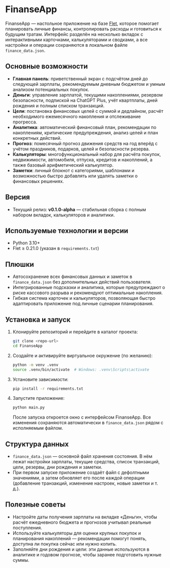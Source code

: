 # FinanseApp

FinanseApp — настольное приложение на базе [Flet](https://flet.dev/), которое помогает планировать личные финансы, контролировать расходы и готовиться к будущим тратам. Интерфейс разделён на несколько вкладок с интерактивными карточками, калькуляторами и сводками, а все настройки и операции сохраняются в локальном файле `finance_data.json`.

## Основные возможности
- **Главная панель**: приветственный экран с подсчётом дней до следующей зарплаты, рекомендуемым дневным бюджетом и умным анализом потенциальных покупок.
- **Деньги**: управление зарплатой, текущими накоплениями, резервом безопасности, подпиской на ChatGPT Plus, учёт квартплаты, дней рождения и полным списком транзакций.
- **Цели**: постановка финансовых целей с суммой и дедлайном, расчёт необходимого ежемесячного накопления и отслеживание прогресса.
- **Аналитика**: автоматический финансовый план, рекомендации по накоплениям, критические предупреждения, анализ целей и план конкретных действий.
- **Прогноз**: помесячный прогноз движения средств на год вперёд с учётом праздников, подарков, целей и безопасности резерва.
- **Калькуляторы**: многофункциональный набор для расчёта покупок, недвижимости, автомобиля, отпуска, кредитов и накоплений, а также базовый арифметический калькулятор.
- **Заметки**: личный блокнот с категориями, шаблонами и возможностью быстро добавлять или удалять заметки о финансовых решениях.

## Версия
- Текущий релиз: **v0.1.0-alpha** — стабильная сборка с полным набором вкладок, калькуляторов и аналитики.

## Используемые технологии и версии
- Python 3.10+
- Flet ≥ 0.21.0 (указан в `requirements.txt`)

## Плюшки
- Автосохранение всех финансовых данных и заметок в `finance_data.json` без дополнительных действий пользователя.
- Интегрированные подсказки и аналитика, которые предупреждают о риске кассового разрыва и рекомендуют оптимальные накопления.
- Гибкая система карточек и калькуляторов, позволяющая быстро адаптировать приложение под личные сценарии планирования.

## Установка и запуск
1. Клонируйте репозиторий и перейдите в каталог проекта:
   ```bash
   git clone <repo-url>
   cd FinanseApp
   ```
2. Создайте и активируйте виртуальное окружение (по желанию):
   ```bash
   python -m venv .venv
   source .venv/bin/activate  # Windows: .venv\Scripts\activate
   ```
3. Установите зависимости:
   ```bash
   pip install -r requirements.txt
   ```
4. Запустите приложение:
   ```bash
   python main.py
   ```
   После запуска откроется окно с интерфейсом FinanseApp. Все изменения сохраняются автоматически в `finance_data.json` рядом с исполняемым файлом.

## Структура данных
- `finance_data.json` — основной файл хранения состояния. В нём лежат настройки зарплаты, текущие средства, список транзакций, цели, резервы, дни рождения и заметки.
- При первом запуске приложение создаёт файл с дефолтными значениями, а затем обновляет его после каждой операции (добавление транзакций, изменение настроек, новые заметки и т. д.).

## Полезные советы
- Настройте даты получения зарплаты на вкладке «Деньги», чтобы расчёт ежедневного бюджета и прогнозов учитывал реальные поступления.
- Используйте калькуляторы для оценки крупных покупок и планирования накоплений — рекомендации помогут понять, доступна ли покупка сейчас или нужно копить.
- Заполняйте дни рождения и цели: эти данные используются в аналитике и годовом прогнозе, чтобы заранее подготовить нужные суммы.
